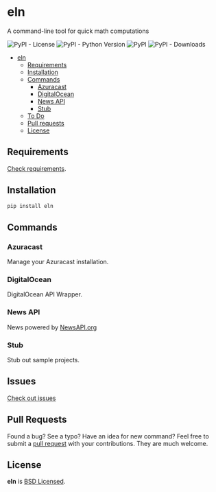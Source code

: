 # eln

A command-line tool for quick math computations

![PyPI - License](https://img.shields.io/pypi/l/eln?style=flat-square)
![PyPI - Python Version](https://img.shields.io/pypi/pyversions/eln?style=flat-square)
![PyPI](https://img.shields.io/pypi/v/eln?style=flat-square)
![PyPI - Downloads](https://img.shields.io/pypi/dm/eln?style=flat-square)

- [eln](#eln)
    - [Requirements](#requirements)
    - [Installation](#installation)
    - [Commands](#commands)
        - [Azuracast](#azuracast)
        - [DigitalOcean](#digitalocean)
        - [News API](#news-api)
        - [Stub](#stub)
    - [To Do](#issues)
    - [Pull requests](#pull-requests)
    - [License](#license)

## Requirements
[Check requirements](Pipfile).

## Installation
```bash
pip install eln
```

## Commands
### Azuracast
Manage your Azuracast installation.

### DigitalOcean
DigitalOcean API Wrapper.

### News API
News powered by [NewsAPI.org](https://newsapi.org)

### Stub
Stub out sample projects.

## Issues
[Check out issues](https://github.com/lehvitus/eln/issues)

## Pull Requests
Found a bug? See a typo? Have an idea for new command? 
Feel free to submit a [pull request](https://github.com/lehvitus/eln/issues)
with your contributions. They are much welcome.


## License
**eln** is [BSD Licensed](LICENSE.txt).